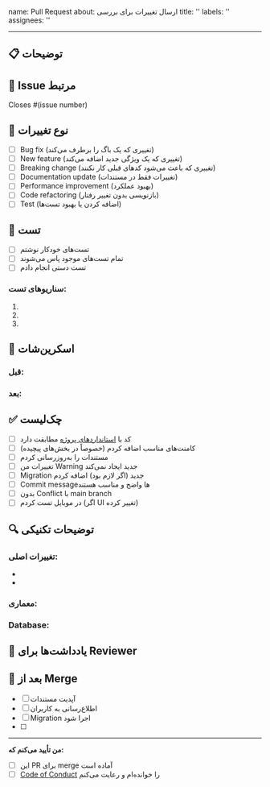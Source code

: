 name: Pull Request
about: ارسال تغییرات برای بررسی
title: ''
labels: ''
assignees: ''

---

## 📋 توضیحات

<!-- توضیح واضح از تغییراتی که اعمال کردید -->

## 🔗 Issue مرتبط

<!-- اگر این PR یک Issue را حل می‌کند، لینک دهید -->
Closes #(issue number)

## 🎯 نوع تغییرات

<!-- تیک بزنید -->
- [ ] Bug fix (تغییری که یک باگ را برطرف می‌کند)
- [ ] New feature (تغییری که یک ویژگی جدید اضافه می‌کند)
- [ ] Breaking change (تغییری که باعث می‌شود کدهای قبلی کار نکنند)
- [ ] Documentation update (تغییرات فقط در مستندات)
- [ ] Performance improvement (بهبود عملکرد)
- [ ] Code refactoring (بازنویسی بدون تغییر رفتار)
- [ ] Test (اضافه کردن یا بهبود تست‌ها)

## 🧪 تست

<!-- توضیح دهید چگونه تغییرات را تست کردید -->

- [ ] تست‌های خودکار نوشتم
- [ ] تمام تست‌های موجود پاس می‌شوند
- [ ] تست دستی انجام دادم

### سناریوهای تست:
1. 
2. 
3. 

## 📸 اسکرین‌شات

<!-- اگر تغییرات UI دارد، اسکرین‌شات اضافه کنید -->

### قبل:
<!-- اسکرین‌شات قبل از تغییرات -->

### بعد:
<!-- اسکرین‌شات بعد از تغییرات -->

## ✅ چک‌لیست

- [ ] کد با [استانداردهای پروژه](../CONTRIBUTING.md) مطابقت دارد
- [ ] کامنت‌های مناسب اضافه کردم (خصوصاً در بخش‌های پیچیده)
- [ ] مستندات را به‌روزرسانی کردم
- [ ] تغییرات من Warning جدید ایجاد نمی‌کند
- [ ] Migration جدید (اگر لازم بود) اضافه کردم
- [ ] Commit message‌ها واضح و مناسب هستند
- [ ] بدون Conflict با main branch
- [ ] در موبایل تست کردم (اگر UI تغییر کرده)

## 🔍 توضیحات تکنیکی

<!-- جزئیات فنی تغییرات (اختیاری) -->

### تغییرات اصلی:
- 
- 

### معماری:
<!-- آیا معماری تغییر کرده؟ -->

### Database:
<!-- آیا تغییرات دیتابیس وجود دارد؟ -->

## 📝 یادداشت‌ها برای Reviewer

<!-- نکات مهمی که Reviewer باید بداند -->

## 🚀 بعد از Merge

<!-- کارهایی که باید بعد از merge انجام شود (اختیاری) -->
- [ ] آپدیت مستندات
- [ ] اطلاع‌رسانی به کاربران
- [ ] Migration اجرا شود
- [ ] 

---

**من تأیید می‌کنم که:**
- [ ] این PR برای merge آماده است
- [ ] [Code of Conduct](../CONTRIBUTING.md#code-of-conduct) را خوانده‌ام و رعایت می‌کنم
